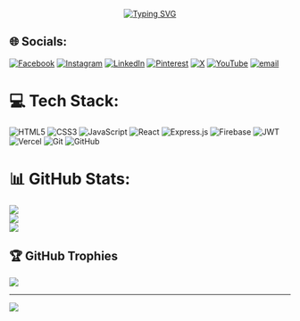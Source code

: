 <!-- Animated Header -->
<p align="center">
  <a href="https://git.io/typing-svg">
    <img src="https://readme-typing-svg.herokuapp.com?font=Source+Code+Pro&size=35&pause=1000&color=FFFFFF&center=true&vCenter=true&width=435&lines=JaberDevHub&repeat=true" alt="Typing SVG" />
  </a>
</p>


## 🌐 Socials:
[![Facebook](https://img.shields.io/badge/Facebook-%231877F2.svg?logo=Facebook&logoColor=white)](https://facebook.com/jaberdevhub) [![Instagram](https://img.shields.io/badge/Instagram-%23E4405F.svg?logo=Instagram&logoColor=white)](https://instagram.com/__jaberahmed__) [![LinkedIn](https://img.shields.io/badge/LinkedIn-%230077B5.svg?logo=linkedin&logoColor=white)](https://linkedin.com/in/jaberahmed435) [![Pinterest](https://img.shields.io/badge/Pinterest-%23E60023.svg?logo=Pinterest&logoColor=white)](https://pinterest.com/officialjaberahmed435) [![X](https://img.shields.io/badge/X-black.svg?logo=X&logoColor=white)](https://x.com/MdJaber26059533) [![YouTube](https://img.shields.io/badge/YouTube-%23FF0000.svg?logo=YouTube&logoColor=white)](https://youtube.com/@jaberahmed9520) [![email](https://img.shields.io/badge/Email-D14836?logo=gmail&logoColor=white)](mailto:jabarahmed332@gmail.com) 

# 💻 Tech Stack:
![HTML5](https://img.shields.io/badge/html5-%23E34F26.svg?style=for-the-badge&logo=html5&logoColor=white) ![CSS3](https://img.shields.io/badge/css3-%231572B6.svg?style=for-the-badge&logo=css3&logoColor=white) ![JavaScript](https://img.shields.io/badge/javascript-%23323330.svg?style=for-the-badge&logo=javascript&logoColor=%23F7DF1E) ![React](https://img.shields.io/badge/react-%2320232a.svg?style=for-the-badge&logo=react&logoColor=%2361DAFB) ![Express.js](https://img.shields.io/badge/express.js-%23404d59.svg?style=for-the-badge&logo=express&logoColor=%2361DAFB) ![Firebase](https://img.shields.io/badge/firebase-a08021?style=for-the-badge&logo=firebase&logoColor=ffcd34) ![JWT](https://img.shields.io/badge/JWT-black?style=for-the-badge&logo=JSON%20web%20tokens) ![Vercel](https://img.shields.io/badge/vercel-%23000000.svg?style=for-the-badge&logo=vercel&logoColor=white) ![Git](https://img.shields.io/badge/git-%23F05033.svg?style=for-the-badge&logo=git&logoColor=white) ![GitHub](https://img.shields.io/badge/github-%23121011.svg?style=for-the-badge&logo=github&logoColor=white)
# 📊 GitHub Stats:
![](https://github-readme-stats.vercel.app/api?username=jaberdevhub&theme=aura&hide_border=true&include_all_commits=false&count_private=false)<br/>
![](https://nirzak-streak-stats.vercel.app/?user=jaberdevhub&theme=aura&hide_border=true)<br/>
![](https://github-readme-stats.vercel.app/api/top-langs/?username=jaberdevhub&theme=aura&hide_border=true&include_all_commits=false&count_private=false&layout=compact)

## 🏆 GitHub Trophies
![](https://github-profile-trophy.vercel.app/?username=jaberdevhub&theme=onedark&no-frame=true&no-bg=true&margin-w=4)

---
[![](https://visitcount.itsvg.in/api?id=jaberdevhub&icon=6&color=3)](https://visitcount.itsvg.in)

<!-- Proudly created with GPRM ( https://gprm.itsvg.in ) -->
